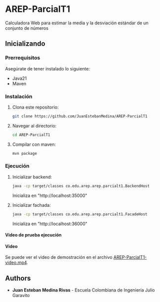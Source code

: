 # AREP-ParcialT1
Calculadora Web para estimar la media y la desviación estándar de un conjunto de números

## Inicializando

### Prerrequisitos
Asegúrate de tener instalado lo siguiente:
- Java21
- Maven

### Instalación
1. Clona este repositorio:
    ```bash
    git clone https://github.com/JuanEstebanMedina/AREP-ParcialT1
    ```

2. Navegar al directorio:
    ```bash
    cd AREP-ParcialT1
    ```

3. Compilar con maven:
    ```bash
    mvn package
    ```

### Ejecución
1. Inicializar backend:
    ```bash
    java -cp target/classes co.edu.arep.arep.parcialt1.BackendHost
    ```
    Inicializa en "http://localhost:35000"

2. Inicializar fachada:
    ```bash
    java -cp target/classes co.edu.arep.arep.parcialt1.FacadeHost
    ```
    Inicializa en "http://localhost:36000"

#### Video de prueba ejecución

#### Video

Se puede ver el video de demostración en el archivo [AREP-ParcialT1-video.mp4](./AREP-ParcialT1-video.mp4).

## Authors

* **Juan Esteban Medina Rivas** - Escuela Colombiana de Ingeniería Julio Garavito
